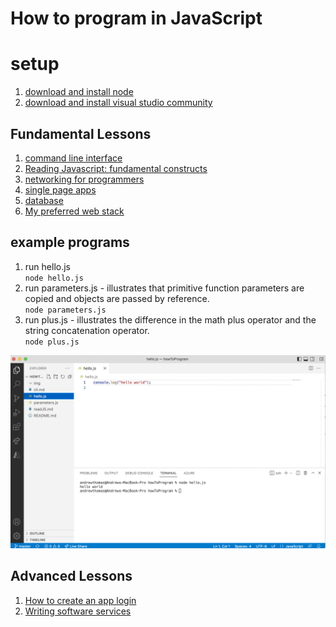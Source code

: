 # How to program in JavaScript

# setup 
1. [download and install node](https://nodejs.org/en/download/)   
2. [download and install visual studio community](https://visualstudio.microsoft.com/vs/community/)

## Fundamental Lessons
1. [command line interface](cli.md) 
2. [Reading Javascript: fundamental constructs](readJS.md)  
3. [networking for programmers](networking.md)  
4. [single page apps](spa.md)
5. [database](db.md)
6. [My preferred web stack](https://github.com/andrewt3000/web_development#web-development)


## example programs
1. run hello.js  
`node hello.js`
2. run parameters.js - illustrates that primitive function parameters are copied and objects are passed by reference.  
`node parameters.js`
2. run plus.js - illustrates the difference in the math plus operator and the string concatenation operator.  
`node plus.js`


![hello world](img/hello.png)

## Advanced Lessons
1. [How to create an app login](login.md)  
2. [Writing software services](https://medium.com/@andrewt3000/writing-a-software-service-7e26ba99645c)
